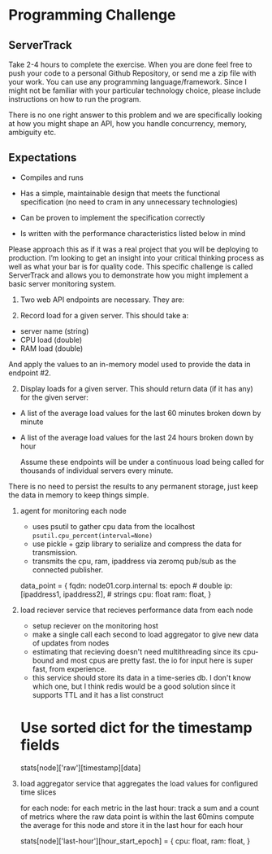 Programming Challenge
=====================

ServerTrack
-----------

Take 2-4 hours to complete the exercise. When you are
done feel free to push your code to a personal Github
Repository, or send me a zip file with your work. You
can use any programming language/framework. Since I
might not be familiar with your particular technology
choice, please include instructions on how to run the
program.

There is no one right answer to this problem and we
are specifically looking at how you might shape an API,
how you handle concurrency, memory, ambiguity etc.

Expectations
------------

- Compiles and runs

- Has a simple, maintainable design that meets the functional
  specification (no need to cram in any unnecessary technologies)

- Can be proven to implement the specification correctly

- Is written with the performance characteristics listed below
  in mind

Please approach this as if it was a real project that you will
be deploying to production. I’m looking to get an insight into
your critical thinking process as well as what your bar is for
quality code. This specific challenge is called ServerTrack and
allows you to demonstrate how you might implement a basic server
monitoring system.

1.  Two web API endpoints are necessary. They are:

2.  Record load for a given server.  This should take a:

  - server name (string)
  - CPU load    (double)
  - RAM load    (double)

And apply the values to an in-memory model used to provide the
data in endpoint #2.

2. Display loads for a given server.  This should return data
   (if it has any) for the given server:

  - A list of the average load values for the
    last 60 minutes broken down by minute

  - A list of the average load values for the
    last 24 hours broken down by hour

    Assume these endpoints will be under a continuous
    load being called for thousands of individual
    servers every minute.

There is no need to persist the results to any permanent
storage, just keep the data in memory to keep things simple.

1.  agent for monitoring each node
      - uses psutil to gather cpu data from the localhost
          `psutil.cpu_percent(interval=None)`
      - use pickle + gzip library to serialize and compress the data
        for transmission.
      - transmits the cpu, ram, ipaddress via zeromq pub/sub as
        the connected publisher.

    data_point = {
      fqdn: node01.corp.internal
      ts: epoch # double
      ip: [ipaddress1, ipaddress2], # strings
      cpu: float
      ram: float,
    }

2.  load reciever service that recieves performance data from each node
      - setup reciever on the monitoring host
      - make a single call each second to load aggregator to give new data of updates from nodes
      - estimating that recieving doesn't need multithreading since its cpu-bound and most cpus
        are pretty fast.  the io for input here is super fast, from experience.
      - this service should store its data in a time-series db.  I don't know which one, but I think
        redis would be a good solution since it supports TTL and it has a list construct

    # Use sorted dict for the timestamp fields
    stats[node]['raw'][timestamp][data]

2.  load aggregator service that aggregates the load values for configured time slices

    for each node:
      for each metric in the last hour:
        track a sum and a count of metrics where the raw data point is within the last 60mins
      compute the average for this node and store it in the last hour
      for each hour

    stats[node]['last-hour'][hour_start_epoch] = {
      cpu: float,
      ram: float,
    }

